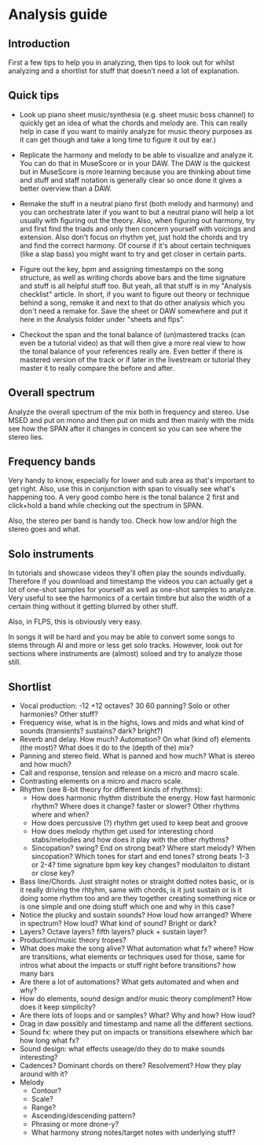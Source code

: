 # Analysis guide
## Introduction
First a few tips to help you in analyzing, then tips to look out for whilst analyzing and a shortlist for stuff that doesn't need a lot of explanation.

## Quick tips
- Look up piano sheet music/synthesia (e.g. sheet music boss channel) to quickly get an idea of what the chords and melody are. This can really help in case if you want to mainly analyze for music theory purposes as it can get though and take a long time to figure it out by ear.)

- Replicate the harmony and melody to be able to visualize and analyze it. You can do that in MuseScore or in your DAW. The DAW is the quickest but in MuseScore is more learning because you are thinking about time and stuff and staff notation is generally clear so once done it gives a better overview than a DAW. 

- Remake the stuff in a neutral piano first (both melody and harmony) and you can orchestrate later if you want to but a neutral piano will help a lot usually with figuring out the theory. Also, when figuring out harmony, try and first find the triads and only then concern yourself with voicings and extension. Also don't focus on rhythm yet, just hold the chords and try and find the correct harmony. Of course if it's about certain techniques (like a slap bass) you might want to try and get closer in certain parts.

- Figure out the key, bpm and assigning timestamps on the song structure, as well as writing chords above bars and the time signature and stuff is all helpful stuff too. But yeah, all that stuff is in my "Analysis checklist" article. In short, if you want to figure out theory or technique behind a song, remake it and next to that do other analysis which you don't need a remake for. Save the sheet or DAW somewhere and put it here in the Analysis folder under "sheets and flps".

- Checkout the span and the tonal balance of (un)mastered tracks (can even be a tutorial video) as that will then give a more real view to how the tonal balance of your references really are. Even better if there is mastered version of the track or if later in the livestream or tutorial they master it to really compare the before and after.

## Overall spectrum
Analyze the overall spectrum of the mix both in frequency and stereo. Use MSED and put on mono and then put on mids and then mainly with the mids see how the SPAN after it changes in concent so you can see where the stereo lies.

## Frequency bands
Very handy to know, especially for lower and sub area as that's important to get right. Also, use this in conjunction with span to visually see what's happening too. A very good combo here is the tonal balance 2 first and click+hold a band while checking out the spectrum in SPAN.

Also, the stereo per band is handy too. Check how low and/or high the stereo goes and what.

## Solo instruments
In tutorials and showcase videos they'll often play the sounds indivdually. Therefore if you download and timestamp the videos you can actually get a lot of one-shot samples for yourself as well as one-shot samples to analyze. Very useful to see the harmonics of a certain timbre but also the width of a certain thing without it getting blurred by other stuff.

Also, in FLPS, this is obviously very easy.

In songs it will be hard and you may be able to convert some songs to stems through AI and more or less get solo tracks. However, look out for sections where instruments are (almost) soloed and try to analyze those still.

## Shortlist
- Vocal production: -12 +12 octaves? 30 60 panning? Solo or other harmonies? Other stuff?
- Frequency wise, what is in the highs, lows and mids and what kind of sounds (transients? sustains? dark? bright?)
- Reverb and delay. How much? Automation? On what (kind of) elements (the most)? What does it do to the (depth of the) mix?
- Panning and stereo field. What is panned and how much? What is stereo and how much?
- Call and response, tension and release on a micro and macro scale.
- Contrasting elements on a micro and macro scale.
- Rhythm (see 8-bit theory for different kinds of rhythms): 
  - How does harmonic rhythm distribute the energy. How fast harmonic rhythm? Where does it change? faster or slower? Other rhythms where and when?
  - How does percussive (?) rhythm get used to keep beat and groove
  - How does melody rhythm get used for interesting chord stabs/melodies and how does it play with the other rhythms?
  - Sincopation? swing? End on strong beat? Where start melody? When sincopation? Which tones for start and end tones? strong beats 1-3 or 2-4? time signature bpm key key changes? modulaiton to distant or close key?
- Bass line/Chords. Just straight notes or straight dotted notes basic, or is it really driving the rhtyhm, same with chords, is it just sustain or is it doing some rhythm too and are they together creating something nice or is one simple and one doing stuff which one and why in this case?
- Notice the plucky and sustain sounds? How loud how arranged? Where in spectrum? How loud? What kind of sound? Bright or dark?
- Layers? Octave layers? fifth layers? pluck + sustain layer?
- Production/music theory tropes?
- What does make the song alive? What automation what fx? where? How are transitions, what elements or techniques used for those, same for intros what about the impacts or stuff right before transitions?
how many bars 
- Are there a lot of automations? What gets automated and when and why?
- How do elements, sound design and/or music theory compliment? How does it keep simplicity?
- Are there lots of loops and or samples? What? Why and how? How loud?
- Drag in daw possibly and timestamp and name all the different sections.
- Sound fx: where they put on impacts or transitions elsewhere which bar how long what fx?
- Sound design: what effects useage/do they do to make sounds interesting?
- Cadences? Dominant chords on there? Resolvement? How they play around with it?
- Melody
  - Contour?
  - Scale?
  - Range?
  - Ascending/descending pattern?
  - Phrasing or more drone-y?
  - What harmony strong notes/target notes with underlying stuff? 
